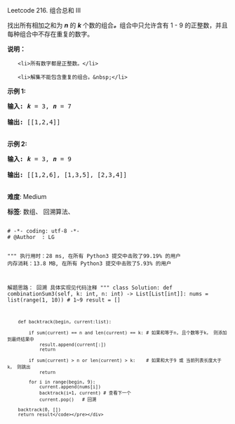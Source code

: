 Leetcode 216. 组合总和 III
<p>找出所有相加之和为&nbsp;<em><strong>n</strong> </em>的&nbsp;<strong><em>k&nbsp;</em></strong>个数的组合<strong><em>。</em></strong>组合中只允许含有 1 -&nbsp;9 的正整数，并且每种组合中不存在重复的数字。</p>


<p><strong>说明：</strong></p>



<ul>

	<li>所有数字都是正整数。</li>

	<li>解集不能包含重复的组合。&nbsp;</li>

</ul>



<p><strong>示例 1:</strong></p>



<pre><strong>输入:</strong> <em><strong>k</strong></em> = 3, <em><strong>n</strong></em> = 7

<strong>输出:</strong> [[1,2,4]]

</pre>



<p><strong>示例 2:</strong></p>



<pre><strong>输入:</strong> <em><strong>k</strong></em> = 3, <em><strong>n</strong></em> = 9

<strong>输出:</strong> [[1,2,6], [1,3,5], [2,3,4]]

</pre>





 **难度**: Medium



 **标签**: 数组、 回溯算法、 





<div class="hcb_wrap">
<pre class="prism undefined-numbers lang-python" data-lang="Python"><code>
# -*- coding: utf-8 -*-
# @Author  : LG

"""
执行用时：28 ms, 在所有 Python3 提交中击败了99.19% 的用户
内存消耗：13.8 MB, 在所有 Python3 提交中击败了5.93% 的用户

解题思路：
    回溯
    具体实现见代码注释
"""
class Solution:
    def combinationSum3(self, k: int, n: int) -> List[List[int]]:
        nums = list(range(1, 10))   # 1~9
        result = []

        def backtrack(begin, current:list):

            if sum(current) == n and len(current) == k: # 如果和等于n, 且个数等于k， 则添加到最终结果中
                result.append(current[:])
                return

            if sum(current) > n or len(current) > k:    # 如果和大于9 或 当前列表长度大于k， 则跳出
                return

            for i in range(begin, 9):
                current.append(nums[i])
                backtrack(i+1, current) # 查看下一个
                current.pop()   # 回溯

        backtrack(0, [])
        return result</code></pre></div>
